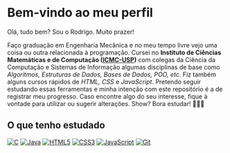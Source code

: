 # Bem-vindo ao meu perfil
Olá, tudo bem? Sou o Rodrigo. Muito prazer!

Faço graduação em Engenharia Mecânica e no meu tempo livre vejo uma coisa ou outra relacionada à programação.
Cursei no __Instituto de Ciências Matemáticas e de Computação ([ICMC-USP](https://www.icmc.usp.br/))__ com colegas da Ciência da Computação e 
Sistemas de Informação algumas disciplinas de base como _Algoritmos, Estruturas de Dados, Bases de Dados, POO, etc_.
Fiz também alguns cursos rápidos de _HTML, CSS_ e _JavaScript_. Pretendo seguir estudando essas ferramentas e minha 
intenção com este repositório é a de registrar meu progresso. Caso encontre algo do seu interesse, fique à vontade 
para utilizar ou sugerir alterações. Show? Bora estudar! 🙂✌🏻
## O que tenho estudado

[![C](https://img.shields.io/badge/C-00599C?style=for-the-badge&logo=c&logoColor=white)](https://pt.wikipedia.org/wiki/C_(linguagem_de_programa%C3%A7%C3%A3o))
[![Java](https://img.shields.io/badge/Java-ED8B00?style=for-the-badge&logo=java&logoColor=white)](https://pt.wikipedia.org/wiki/Java_(linguagem_de_programa%C3%A7%C3%A3o))
[![HTML5](https://img.shields.io/badge/HTML5-E34F26?style=for-the-badge&logo=html5&logoColor=white)](https://pt.wikipedia.org/wiki/HTML5)
[![CSS3](https://img.shields.io/badge/CSS3-1572B6?style=for-the-badge&logo=css3&logoColor=white)](https://pt.wikipedia.org/wiki/CSS3)
[![JavaScript](https://img.shields.io/badge/JavaScript-F7DF1E?style=for-the-badge&logo=javascript&logoColor=black)](https://pt.wikipedia.org/wiki/JavaScript)
[![Git](https://img.shields.io/badge/GIT-E44C30?style=for-the-badge&logo=git&logoColor=white)](https://pt.wikipedia.org/wiki/Git)
